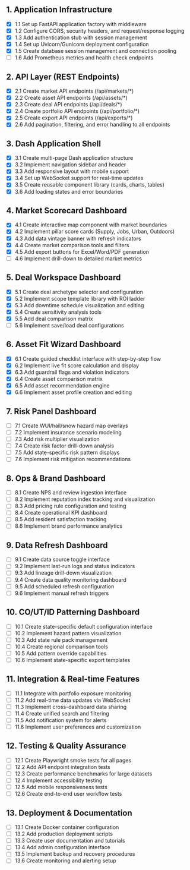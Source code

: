 ## 1. Application Infrastructure
- [x] 1.1 Set up FastAPI application factory with middleware
- [x] 1.2 Configure CORS, security headers, and request/response logging
- [x] 1.3 Add authentication stub with session management
- [x] 1.4 Set up Uvicorn/Gunicorn deployment configuration
- [x] 1.5 Create database session management and connection pooling
- [ ] 1.6 Add Prometheus metrics and health check endpoints

## 2. API Layer (REST Endpoints)
- [x] 2.1 Create market API endpoints (/api/markets/*)
- [x] 2.2 Create asset API endpoints (/api/assets/*)
- [x] 2.3 Create deal API endpoints (/api/deals/*)
- [x] 2.4 Create portfolio API endpoints (/api/portfolio/*)
- [x] 2.5 Create export API endpoints (/api/exports/*)
- [x] 2.6 Add pagination, filtering, and error handling to all endpoints

## 3. Dash Application Shell
- [x] 3.1 Create multi-page Dash application structure
- [x] 3.2 Implement navigation sidebar and header
- [x] 3.3 Add responsive layout with mobile support
- [x] 3.4 Set up WebSocket support for real-time updates
- [x] 3.5 Create reusable component library (cards, charts, tables)
- [x] 3.6 Add loading states and error boundaries

## 4. Market Scorecard Dashboard
- [x] 4.1 Create interactive map component with market boundaries
- [x] 4.2 Implement pillar score cards (Supply, Jobs, Urban, Outdoors)
- [x] 4.3 Add data vintage banner with refresh indicators
- [x] 4.4 Create market comparison tools and filters
- [x] 4.5 Add export buttons for Excel/Word/PDF generation
- [ ] 4.6 Implement drill-down to detailed market metrics

## 5. Deal Workspace Dashboard
- [x] 5.1 Create deal archetype selector and configuration
- [x] 5.2 Implement scope template library with ROI ladder
- [x] 5.3 Add downtime schedule visualization and editing
- [x] 5.4 Create sensitivity analysis tools
- [x] 5.5 Add deal comparison matrix
- [ ] 5.6 Implement save/load deal configurations

## 6. Asset Fit Wizard Dashboard
- [x] 6.1 Create guided checklist interface with step-by-step flow
- [x] 6.2 Implement live fit score calculation and display
- [x] 6.3 Add guardrail flags and violation indicators
- [x] 6.4 Create asset comparison matrix
- [x] 6.5 Add asset recommendation engine
- [x] 6.6 Implement asset profile creation and editing

## 7. Risk Panel Dashboard
- [ ] 7.1 Create WUI/hail/snow hazard map overlays
- [ ] 7.2 Implement insurance scenario modeling
- [ ] 7.3 Add risk multiplier visualization
- [ ] 7.4 Create risk factor drill-down analysis
- [ ] 7.5 Add state-specific risk pattern displays
- [ ] 7.6 Implement risk mitigation recommendations

## 8. Ops & Brand Dashboard
- [ ] 8.1 Create NPS and review ingestion interface
- [ ] 8.2 Implement reputation index tracking and visualization
- [ ] 8.3 Add pricing rule configuration and testing
- [ ] 8.4 Create operational KPI dashboard
- [ ] 8.5 Add resident satisfaction tracking
- [ ] 8.6 Implement brand performance analytics

## 9. Data Refresh Dashboard
- [ ] 9.1 Create data source toggle interface
- [ ] 9.2 Implement last-run logs and status indicators
- [ ] 9.3 Add lineage drill-down visualization
- [ ] 9.4 Create data quality monitoring dashboard
- [ ] 9.5 Add scheduled refresh configuration
- [ ] 9.6 Implement manual refresh triggers

## 10. CO/UT/ID Patterning Dashboard
- [ ] 10.1 Create state-specific default configuration interface
- [ ] 10.2 Implement hazard pattern visualization
- [ ] 10.3 Add state rule pack management
- [ ] 10.4 Create regional comparison tools
- [ ] 10.5 Add pattern override capabilities
- [ ] 10.6 Implement state-specific export templates

## 11. Integration & Real-time Features
- [ ] 11.1 Integrate with portfolio exposure monitoring
- [ ] 11.2 Add real-time data updates via WebSocket
- [ ] 11.3 Implement cross-dashboard data sharing
- [ ] 11.4 Create unified search and filtering
- [ ] 11.5 Add notification system for alerts
- [ ] 11.6 Implement user preferences and customization

## 12. Testing & Quality Assurance
- [ ] 12.1 Create Playwright smoke tests for all pages
- [ ] 12.2 Add API endpoint integration tests
- [ ] 12.3 Create performance benchmarks for large datasets
- [ ] 12.4 Implement accessibility testing
- [ ] 12.5 Add mobile responsiveness tests
- [ ] 12.6 Create end-to-end user workflow tests

## 13. Deployment & Documentation
- [ ] 13.1 Create Docker container configuration
- [ ] 13.2 Add production deployment scripts
- [ ] 13.3 Create user documentation and tutorials
- [ ] 13.4 Add admin configuration interface
- [ ] 13.5 Implement backup and recovery procedures
- [ ] 13.6 Create monitoring and alerting setup
